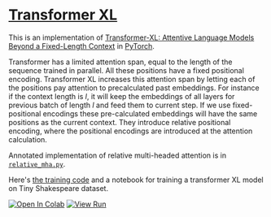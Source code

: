 # [Transformer XL](https://nn.labml.ai/transformers/xl/index.html)

This is an implementation of
[Transformer-XL: Attentive Language Models Beyond a Fixed-Length Context](https://papers.labml.ai/paper/1901.02860)
in [PyTorch](https://pytorch.org).

Transformer has a limited attention span,
equal to the length of the sequence trained in parallel.
All these positions have a fixed positional encoding.
Transformer XL increases this attention span by letting
each of the positions pay attention to precalculated past embeddings.
For instance if the context length is $l$, it will keep the embeddings of
all layers for previous batch of length $l$ and feed them to current step.
If we use fixed-positional encodings these pre-calculated embeddings will have
the same positions as the current context.
They introduce relative positional encoding, where the positional encodings
are introduced at the attention calculation.

Annotated implementation of relative multi-headed attention is in [`relative_mha.py`](https://nn.labml.ai/transformers/xl/relative_mha.html).

Here's [the training code](https://nn.labml.ai/transformers/xl/experiment.html) and a notebook for training a transformer XL model on Tiny Shakespeare dataset.

[![Open In Colab](https://colab.research.google.com/assets/colab-badge.svg)](https://colab.research.google.com/github/labmlai/annotated_deep_learning_paper_implementations/blob/master/labml_nn/transformers/xl/experiment.ipynb)
[![View Run](https://img.shields.io/badge/labml-experiment-brightgreen)](https://app.labml.ai/run/d3b6760c692e11ebb6a70242ac1c0002)
